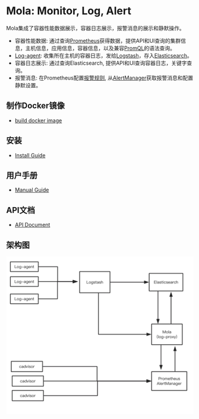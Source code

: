 # Mola: Monitor, Log, Alert

Mola集成了容器性能数据展示，容器日志展示，报警消息的展示和静默操作。
* 容器性能数据: 通过查询[Prometheus](https://github.com/prometheus/prometheus)获得数据，提供API和UI查询的集群信息，主机信息，应用信息，容器信息，以及兼容[PromQL](https://prometheus.io/docs/querying/api/)的语法查询。
* [Log-agent](https://github.com/Dataman-Cloud/log-agent): 收集所在主机的容器日志，发给[Logstash](https://www.elastic.co/products/logstash)，存入[Elasticsearch](https://www.elastic.co/products/elasticsearch)。
* 容器日志展示: 通过查询Elasticsearch, 提供API和UI查询容器日志，关键字查询。
* 报警消息: 在Prometheus配置[报警规则](https://prometheus.io/docs/alerting/configuration/), 从[AlertManager](https://prometheus.io/docs/alerting/alertmanager/)获取报警消息和配置静默设置。


## 制作Docker镜像

* [build docker image](dockerfiles/README.md)

## 安装

* [Install Guide](docs/install/INSTALL.md)

## 用户手册

* [Manual Guide](docs/MANUAL.md)

## API文档

* [API Document](docs/API.md)

## 架构图
![架构图](docs/mola_arch.png)
